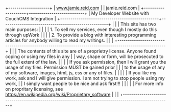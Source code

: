 +--------------------+
| www.jamie.reid.com |
|   jamie.reid.com   |
+--------------------+---------------------------+
| My Developer Website with CouchCMS Integration |
+------------------------------------------------+----------------------------------------------------+
|                                                                                                     |
| This site has two main purposes:                                                                    |
|                                                                                                     |
| 1. To sell my services, even though I mostly do this through upWork                                 |
|                                                                                                     |
| 2. To provide a blog with interesting programming articles for anybody willing to read my writings. |
|                                                                                                     |
+-----------------------------------------------------------------------------------------------------+
|                                                                                                     |
| The contents of this site are of a proprietry license. Anyone found coping or using my files in any |
| way, shape or form, will be prosecuted to the full extent of the law.                               |
|                                                                                                     |
| If you ask permission, then I will grant you the usage of my files. Permission MUST be gained prior |                                                                                                    |
| to the usage of any of my software, images, html, js, css or any of files.                          |                                                                                                    |                                                                                                     |                                                                                                    |
| If you like my work, ask and I will give permission. I am not trying to stop people using my work,  |
| I simply want people to be nice and ask first!!!                                                    |                                                                                            |
|                                                                                                     |
| For more info on propritary licensing, see https://en.wikipedia.org/wiki/Proprietary_software       |
|                                                                                                     |
+-----------------------------------------------------------------------------------------------------+